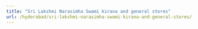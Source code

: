 ```yaml
---
title: "Sri Lakshmi Narasimha Swami kirana and general stores"
url: /hyderabad/sri-lakshmi-narasimha-swami-kirana-and-general-stores/
---
```

